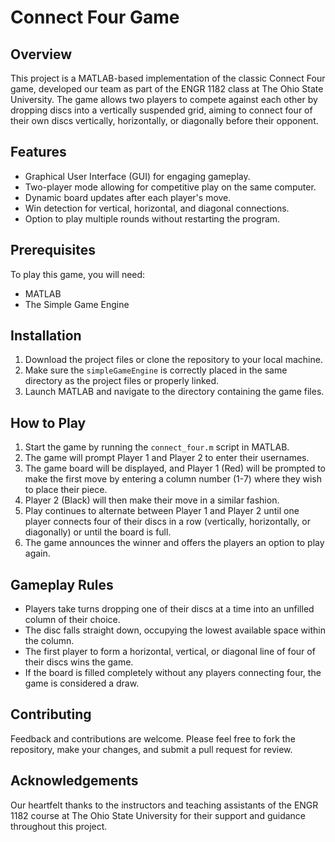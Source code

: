 # Connect Four Game

## Overview
This project is a MATLAB-based implementation of the classic Connect Four game, developed our team as part of the ENGR 1182 class at The Ohio State University. The game allows two players to compete against each other by dropping discs into a vertically suspended grid, aiming to connect four of their own discs vertically, horizontally, or diagonally before their opponent.

## Features
- Graphical User Interface (GUI) for engaging gameplay.
- Two-player mode allowing for competitive play on the same computer.
- Dynamic board updates after each player's move.
- Win detection for vertical, horizontal, and diagonal connections.
- Option to play multiple rounds without restarting the program.

## Prerequisites
To play this game, you will need:
- MATLAB
- The Simple Game Engine 

## Installation
1. Download the project files or clone the repository to your local machine.
2. Make sure the `simpleGameEngine` is correctly placed in the same directory as the project files or properly linked.
3. Launch MATLAB and navigate to the directory containing the game files.

## How to Play
1. Start the game by running the `connect_four.m` script in MATLAB.
2. The game will prompt Player 1 and Player 2 to enter their usernames.
3. The game board will be displayed, and Player 1 (Red) will be prompted to make the first move by entering a column number (1-7) where they wish to place their piece.
4. Player 2 (Black) will then make their move in a similar fashion.
5. Play continues to alternate between Player 1 and Player 2 until one player connects four of their discs in a row (vertically, horizontally, or diagonally) or until the board is full.
6. The game announces the winner and offers the players an option to play again.

## Gameplay Rules
- Players take turns dropping one of their discs at a time into an unfilled column of their choice.
- The disc falls straight down, occupying the lowest available space within the column.
- The first player to form a horizontal, vertical, or diagonal line of four of their discs wins the game.
- If the board is filled completely without any players connecting four, the game is considered a draw.

## Contributing
Feedback and contributions are welcome. Please feel free to fork the repository, make your changes, and submit a pull request for review.

## Acknowledgements
Our heartfelt thanks to the instructors and teaching assistants of the ENGR 1182 course at The Ohio State University for their support and guidance throughout this project.



